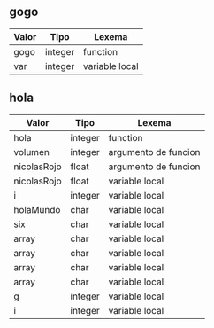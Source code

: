 ## gogo

| Valor | Tipo | Lexema |
|-------|------|--------|
| gogo | integer | function |
| var | integer | variable local |

## hola

| Valor | Tipo | Lexema |
|-------|------|--------|
| hola | integer | function |
| volumen | integer | argumento de funcion |
| nicolasRojo | float | argumento de funcion |
| nicolasRojo | float | variable local |
| i | integer | variable local |
| holaMundo | char | variable local |
| six | char | variable local |
| array | char | variable local |
| array | char | variable local |
| array | char | variable local |
| array | char | variable local |
| g | integer | variable local |
| i | integer | variable local |

